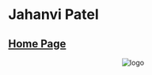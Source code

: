 # Jahanvi Patel

## <a href = "https://jahanvi316.github.io/jahanvipatel/"> Home Page </a>


<div className="App">
  <header className="App-header">
    <div className = "splash fadeOut" >
      <link rel="icon" href="%PUBLIC_URL%/favicon.ico?" />
      <img src="/jahanvipatel/static/media/mainLogo.79d3fc31.svg" className="App-logo" alt="logo">
    </div>
  </header> 
 </div>
